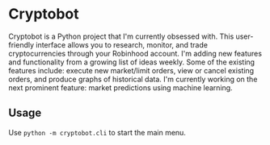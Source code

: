 # Cryptobot

Cryptobot is a Python project that I'm currently obsessed with. This user-friendly interface allows you to research, monitor, and trade cryptocurrencies through your Robinhood account. I'm adding new features and functionality from a growing list of ideas weekly. Some of the existing features include: execute new market/limit orders, view or cancel existing orders, and produce graphs of historical data. I'm currently working on the next prominent feature: market predictions using machine learning.

## Usage

Use `python -m cryptobot.cli` to start the main menu.
